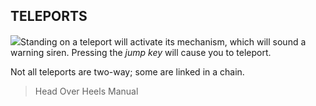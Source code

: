 ## TELEPORTS

![](texture-teleporter)Standing on a teleport will activate its mechanism, which will sound a warning
siren. Pressing the *jump key* will cause you to teleport.

Not all teleports are two-way; some are linked in a chain.

> Head Over Heels Manual 